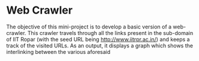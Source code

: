 # Web Crawler

The objective of this mini-project is to develop a basic version of a web-crawler. This crawler travels through all the links present in the sub-domain of IIT Ropar (with the seed URL being http://www.iitrpr.ac.in/) and keeps a track of the visited URLs. As an output, it displays a graph which shows the interlinking between the various aforesaid

